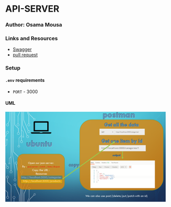 # API-SERVER
### Author: Osama Mousa 
### Links and Resources
- [Swagger](https://app.swaggerhub.com/apis/osamamousa204/api-server/0.1)
- [pull request](https://github.com/401-advanced-javascript-osama/api-server/pull/1)
### Setup
#### `.env` requirements
- `PORT` - 3000
#### UML
![swegger](./uml/swegger.png)
